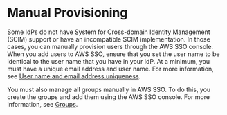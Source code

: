 # Manual Provisioning<a name="provision-manually"></a>

Some IdPs do not have System for Cross\-domain Identity Management \(SCIM\) support or have an incompatible SCIM implementation\. In those cases, you can manually provision users through the AWS SSO console\. When you add users to AWS SSO, ensure that you set the user name to be identical to the user name that you have in your IdP\. At a minimum, you must have a unique email address and user name\. For more information, see [User name and email address uniqueness](users-groups-provisioning.md#username-email-unique)\.

You must also manage all groups manually in AWS SSO\. To do this, you create the groups and add them using the AWS SSO console\. For more information, see [Groups](users-groups-provisioning.md#groups-concept)\.